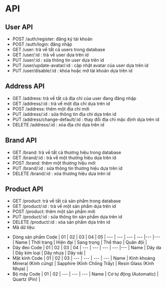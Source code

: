 # API
## User API
* POST /auth/register: đăng ký tài khoản
* POST /auth/login: đăng nhập
* GET /user: trả về tất cả users trong database
* GET /user/:id : trả về user dựa trên id
* PUT /user/:id : sửa thông tin user dựa trên id
* PUT /user/update-avatar/:id : cập nhật avatar của user dựa trên id
* PUT /user/disable/:id : khóa hoặc mở tài khoản dựa trên id
## Address API
* GET /address: trả về tất cả địa chỉ của user đang đăng nhập
* GET /address/:id : trả về một địa chỉ dựa trên id
* POST /address: thêm một địa chỉ mới
* PUT /address/:id : sửa thông tin địa chỉ dựa trên id
* PUT /address/change-default/:id : thay đổi địa chỉ mặc định dựa trên id
* DELETE /address/:id : xóa địa chỉ dựa trên id
## Brand API
* GET /brand: trả về tất cả thương hiệu trong database
* GET /brand/:id : trả về một thương hiệu dựa trên id
* POST /brand: thêm một thương hiệu mới
* PUT /brand/:id : sửa thông tin thương hiệu dựa trên id
* DELETE /brand/:id : xóa thương hiệu dựa trên id
## Product API
* GET /product: trả về tất cả sản phẩm trong database
* GET /product/:id : trả về một sản phẩm dựa trên id
* POST /product: thêm một sản phẩm mới
* PUT /product/:id : sửa thông tin sản phẩm dựa trên id
* DELETE /product/:id : xóa sản phẩm dựa trên id
* Mã dữ liệu:
- Dòng sản phẩm
Code | 01 | 02 | 03 | 04 | 05 |
--- | --- | --- | --- |--- |--- |
Name | Thời trang | Hiện đại | Sang trọng | Thể thao | Quân đội |
- Dây đeo
Code | 01 | 02 | 03 | 04 |
--- | --- | --- | --- |--- |
Name | Dây da | Dây kim loại | Dây nhựa | Dây vải |
- Mặt kính
Code | 01 | 02 | 03 |
--- | --- | --- | --- |
Name | Kính khoáng Mineral (Kính cứng) | Sapphire (Kính Chống Trầy) | Resin Glass (Kính Nhựa) |
- Bộ máy
Code | 01 | 02 |
--- | --- | --- |
Name | Cơ tự động (Automatic) | Quartz (Pin) |